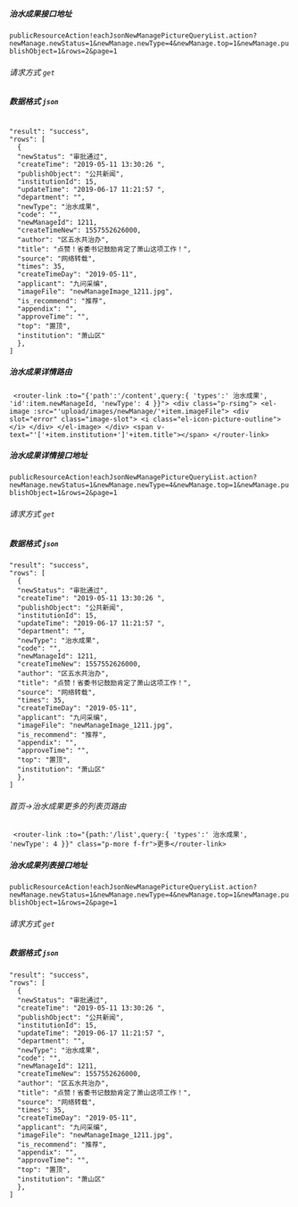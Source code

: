 ##### 治水成果接口地址 
`publicResourceAction!eachJsonNewManagePictureQueryList.action?newManage.newStatus=1&newManage.newType=4&newManage.top=1&newManage.publishObject=1&rows=2&page=1
`

###### 请求方式 `get`

##### 数据格式  `json`

```

"result": "success",
"rows": [
  {
  "newStatus": "审批通过",
  "createTime": "2019-05-11 13:30:26 ",
  "publishObject": "公共新闻",
  "institutionId": 15,
  "updateTime": "2019-06-17 11:21:57 ",
  "department": "",
  "newType": "治水成果",
  "code": "",
  "newManageId": 1211,
  "createTimeNew": 1557552626000,
  "author": "区五水共治办",
  "title": "点赞！省委书记鼓励肯定了萧山这项工作！",
  "source": "网络转载",
  "times": 35,
  "createTimeDay": "2019-05-11",
  "applicant": "九问采编",
  "imageFile": "newManageImage_1211.jpg",
  "is_recommend": "推荐",
  "appendix": "",
  "approveTime": "",
  "top": "置顶",
  "institution": "萧山区"
  },
]

```    
 

##### 治水成果详情路由
 ` 
 <router-link :to="{'path':'/content',query:{ 'types':' 治水成果', 'id':item.newManageId, 'newType': 4 }}">
    <div class="p-rsimg">
      <el-image :src="'upload/images/newManage/'+item.imageFile">
        <div slot="error"
            class="image-slot">
          <i class="el-icon-picture-outline"></i>
        </div>
      </el-image>
    </div>
    <span v-text="'['+item.institution+']'+item.title"></span>
</router-link>
 `

##### 治水成果详情接口地址  
`publicResourceAction!eachJsonNewManagePictureQueryList.action?newManage.newStatus=1&newManage.newType=4&newManage.top=1&newManage.publishObject=1&rows=2&page=1`

###### 请求方式  `get`

##### 数据格式   `json`

```
"result": "success",
"rows": [
  {
  "newStatus": "审批通过",
  "createTime": "2019-05-11 13:30:26 ",
  "publishObject": "公共新闻",
  "institutionId": 15,
  "updateTime": "2019-06-17 11:21:57 ",
  "department": "",
  "newType": "治水成果",
  "code": "",
  "newManageId": 1211,
  "createTimeNew": 1557552626000,
  "author": "区五水共治办",
  "title": "点赞！省委书记鼓励肯定了萧山这项工作！",
  "source": "网络转载",
  "times": 35,
  "createTimeDay": "2019-05-11",
  "applicant": "九问采编",
  "imageFile": "newManageImage_1211.jpg",
  "is_recommend": "推荐",
  "appendix": "",
  "approveTime": "",
  "top": "置顶",
  "institution": "萧山区"
  },
]
```    
###### 首页->治水成果更多的列表页路由
```
 <router-link :to="{path:'/list',query:{ 'types':' 治水成果', 'newType': 4 }}" class="p-more f-fr">更多</router-link>
```
##### 治水成果列表接口地址  
`publicResourceAction!eachJsonNewManagePictureQueryList.action?newManage.newStatus=1&newManage.newType=4&newManage.top=1&newManage.publishObject=1&rows=2&page=1`

###### 请求方式  `get`

##### 数据格式   `json`

```
"result": "success",
"rows": [
  {
  "newStatus": "审批通过",
  "createTime": "2019-05-11 13:30:26 ",
  "publishObject": "公共新闻",
  "institutionId": 15,
  "updateTime": "2019-06-17 11:21:57 ",
  "department": "",
  "newType": "治水成果",
  "code": "",
  "newManageId": 1211,
  "createTimeNew": 1557552626000,
  "author": "区五水共治办",
  "title": "点赞！省委书记鼓励肯定了萧山这项工作！",
  "source": "网络转载",
  "times": 35,
  "createTimeDay": "2019-05-11",
  "applicant": "九问采编",
  "imageFile": "newManageImage_1211.jpg",
  "is_recommend": "推荐",
  "appendix": "",
  "approveTime": "",
  "top": "置顶",
  "institution": "萧山区"
  },
]
```

